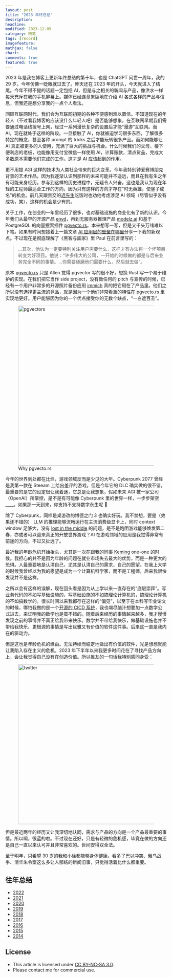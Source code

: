 ```yaml
---
layout: post
title: "2023 年终总结"
description: 
headline:
modified: 2023-12-05
category: 随笔
tags: [record]
imagefeature:
mathjax: false
chart:
comments: true
featured: true
---
```


2023 年是我在博客上更新年终总结的第十年，也是 ChatGPT 问世一周年，我的 29 岁。今年仿佛一眨眼就过去了。昨天还在 2023 年的开头，今天就进入了结尾。今年不得不提的话题一定包括 AI，但是与之相关的新闻与产品，像洪水一样每天充斥在我的手机屏幕上。媒体已经连章累牍地在介绍 AI 各式各样的产品与信息，但我还是想分享我的一点个人看法。

回顾互联网时代，我们会为互联网初期的各种不便感到难以置信。不知道现在的年轻人（不过看我博客的应该没什么年轻人吧）是否能够想象，在互联网早期我们需要通过电话线拨号上网，经过一系列漫长复杂的设置后才能“漫游”互联网。而 AI，现在就处于这样的阶段。一旦接触了 AI，你就被迫学习很多东西，了解很多特定的概念，甚至各种 prompt 的 tricks 之后才能玩转很多产品。而如何能够让 AI 真正被更多的人使用，充满了巨大的挑战与机会。什么时候我们的父母，楼下便利店的老板，也能像用支付宝微信一样使用 AI，计算账款，清点货品，完成大多数原本需要他们完成的工作。这才是 AI 应该起到的作用。

更不用提 AGI 这样的技术为人类社会带来的巨大变革。今年我特别钟爱赛博朋克背景的艺术作品，因为我逐渐认识到那样的未来可能并不遥远，而且在我有生之年有可能亲身经历。参与到这样的历史进程中，无疑令人兴奋。这也是我认为现在年轻的工程师最适合工作的方向，因为只有这样的方向才存在“时无英雄，使竖子成名”的机会。前几天跟贵交的[迟先生](https://skyzh.dev/)吃饭时也劝他考虑涉足 AI 领域（尽管似乎没有成功，笑），这样的机会是少有的。

关于工作，在创业的一年里经历了很多，也对基础设施的商业化有了新的认识。今年我们从最早的开源产品 [envd](https://github.com/tensorchord/envd/)，再到无服务器推理产品 [modelz.ai](https://modelz.ai/) 和基于 PostgreSQL 的向量搜索插件 [pgvecto.rs](https://github.com/tensorchord/pgvecto.rs)。本来想写一写，但是又千头万绪难以下笔。如果有时间想接着上一篇文章 [AI 应用层的壁垒在哪里](http://gaocegege.com/Blog/ai-hype)分享一下我的新观点。不过现在是彻底理解了《黑客与画家》里 Paul 在前言里写的：

> ...其次，他认为一定要特别关注用户需要什么，这样才有办法将一个坏项目转变为好项目。他说：“许多伟大的公司，一开始的时候做的都是与后来业务完全不同的事情。...你需要琢磨他们需要什么，然后就去做”。

原本 [pgvecto.rs](https://github.com/tensorchord/pgvecto.rs) 只是 Allen 觉得 pgvector 写的很不好，想换 Rust 写一个易于维护的实现。在我们把它当作 side project，没有做任何的 pitch 与宣传的时候，已经有一个用户非常多的开源照片备份应用 [immich](https://github.com/immich-app/immich) 真的把它用在了产品里。他们之所以没有选择更主流的竞品，就是因为一个他们非常看重的特性在 pgvecto.rs 里实现地更好。用户能够因为你的一个优点接受你的无数个缺点，“一白遮百丑”。

<figure>
	<img src="{{ site.url }}/images/2023-newyear/pgvectors.png" alt="pgvectors" height="500" width="700">
    <figcaption>Why pgvecto.rs</figcaption>
</figure>

今年的世界到处都在比烂，游戏领域反而是少见的大年。Cyberpunk 2077 曾经是我第一款在 Steeam 上给出差评的游戏，但是今年它的 DLC 确实做的很不错。最重要的是它的设定很让我着迷，它总是让我想象，假如未来 AGI 被一家公司（OpenAI）所掌控，是不是有可能像 Cyberpunk 里的世界一样，一步步架空____。如果那一天到来，你支持不支持数字永生呢 🤔

除了 Cyberpunk，同样是桌游改的博德之门 3 也确实好玩。我不禁想，要是（效果还不错的） LLM 的推理能够流畅运行在主流消费级显卡上，同时 context window 足够大，没有 [lost in the middle](https://cs.stanford.edu/~nfliu/papers/lost-in-the-middle.arxiv2023.pdf) 的问题，是不是跑团游戏能够焕发第二春，亦或者可以迎来真正的开放世界游戏？AI 在游戏领域的应用是我觉得非常有前途的方向，不过又扯远了。

最近我的年龄危机开始抬头，尤其是一次在跟我的同事 [Keming](https://github.com/kemingy) one-one 的时候。我担心的并不是因为年龄的问题在就业市场失去最大的优势，而是一种更大的恐惧。人最重要地是认清自己，尤其是认清自己的需求，自己的愿望。在我上大学的时候我曾经以为我的愿望是成为一个计算机科学家，而不是工程师，后来我很快发现并不是这样。

之所以会有这样的误解，现在回头看是因为从上学以来一直存在的“底层崇拜”。写业务代码的不如写基础设施的，写基础设施的不如搞理论计算机的，搞理论计算机的不如搞数学的。很长时间以来我都存在这样的“偏见”，以至于在本科写毕业论文的时候，哪怕我做的是一个[开源的 CICD 系统](https://github.com/caicloud/cyclone)，我也竭尽脑汁想要加一点数学公式进去，来证明我的数学也是蛮不错的。随着后来经历的事情越来越多，我才慢慢发现之前的事情并不真正给我带来快乐。数学并不带给我快乐，做基础设施也并不带给我快乐，更根源的事情是写出优雅又有价值的软件这件事。后来这一直是我内在的驱动力。

但是这也是年龄危机的缘由。无法持续而稳定地做出有价值的软件，光是想想就能让我陷入存在主义的危机。2023 年下半年以来我更多时间花在了寻找产品方向上，会让我觉得自己没有在创造价值。所以推友的一句话我特别感同身受：

<figure>
	<img src="{{ site.url }}/images/2023-newyear/pd.png" alt="twitter" height="500" width="700">
</figure>

但是最近两年的经历又让我深切地认同，需求与产品的方向是一个产品最重要的事情。所以啊，很蓝的啦。不过现在还好，只是有轻微的危机感，毕竟在做的方向还是自己一直以来认可并且非常喜欢的。世间安得双全法。

至于明年，只希望 30 岁的我和小徐都能够身体健康。看多了巴以冲突、俄乌战争、清华朱令案这么多让人郁结的新闻旧事，只觉得活着比什么都重要。

## 往年总结

- [2022](http://gaocegege.com/Blog/%E9%9A%8F%E7%AC%94/newyear2022)
- [2021](http://gaocegege.com/Blog/%E9%9A%8F%E7%AC%94/newyear2021)
- [2020](http://gaocegege.com/Blog/%E9%9A%8F%E7%AC%94/newyear2020)
- [2019](http://gaocegege.com/Blog/%E9%9A%8F%E7%AC%94/newyear2019)
- [2018](http://gaocegege.com/Blog/%E9%9A%8F%E7%AC%94/newyear2018)
- [2017](http://gaocegege.com/Blog/%E9%9A%8F%E7%AC%94/newyear2017)
- [2016](http://gaocegege.com/Blog/%E9%9A%8F%E7%AC%94/newyear2016)
- [2015](http://gaocegege.com/Blog/%E9%9A%8F%E7%AC%94/newyear2015)
- [2014](http://gaocegege.com/Blog/%E9%9A%8F%E7%AC%94/record)

## License

- This article is licensed under [CC BY-NC-SA 3.0](https://creativecommons.org/licenses/by-nc-sa/3.0/).
- Please contact me for commercial use.
